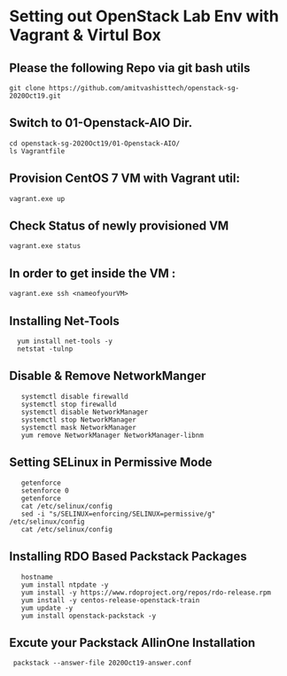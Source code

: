 # Setting out OpenStack Lab Env with Vagrant & Virtul Box 


## Please the following Repo via git bash utils
```
git clone https://github.com/amitvashisttech/openstack-sg-2020Oct19.git

```

## Switch to 01-Openstack-AIO Dir. 
```
cd openstack-sg-2020Oct19/01-Openstack-AIO/
ls Vagrantfile
```

## Provision CentOS 7 VM with Vagrant util: 
```
vagrant.exe up 
```

## Check Status of newly provisioned VM
```
vagrant.exe status
```

## In order to get inside the VM : 
```
vagrant.exe ssh <nameofyourVM>
```



## Installing Net-Tools
```
  yum install net-tools -y
  netstat -tulnp
```

## Disable & Remove NetworkManger
```
   systemctl disable firewalld
   systemctl stop firewalld
   systemctl disable NetworkManager
   systemctl stop NetworkManager
   systemctl mask NetworkManager
   yum remove NetworkManager NetworkManager-libnm
```

## Setting SELinux in Permissive Mode
```
   getenforce
   setenforce 0
   getenforce
   cat /etc/selinux/config
   sed -i "s/SELINUX=enforcing/SELINUX=permissive/g" /etc/selinux/config
   cat /etc/selinux/config
```

## Installing RDO Based Packstack Packages
```
   hostname
   yum install ntpdate -y
   yum install -y https://www.rdoproject.org/repos/rdo-release.rpm
   yum install -y centos-release-openstack-train
   yum update -y
   yum install openstack-packstack -y 
```


## Excute your Packstack AllinOne Installation
```
 packstack --answer-file 2020Oct19-answer.conf
```

